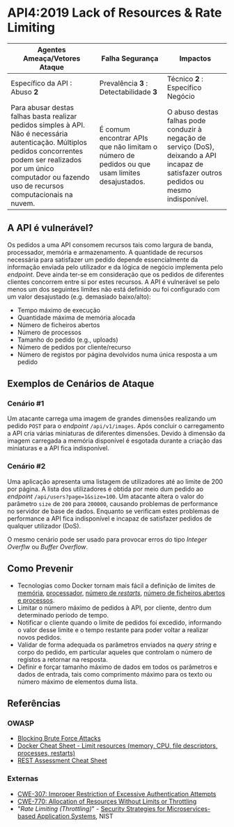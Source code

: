 API4:2019 Lack of Resources & Rate Limiting
===========================================

| Agentes Ameaça/Vetores Ataque | Falha Segurança | Impactos |
| - | - | - |
| Específico da API : Abuso **2** | Prevalência **3** : Detectabilidade **3** | Técnico **2** : Específico Negócio |
| Para abusar destas falhas basta realizar pedidos simples à API. Não é necessária autenticação. Múltiplos pedidos concorrentes podem ser realizados por um único computador ou fazendo uso de recursos computacionais na nuvem. | É comum encontrar APIs que não limitam o número de pedidos ou que usam limites desajustados. | O abuso destas falhas pode conduzir à negação de serviço (DoS), deixando a API incapaz de satisfazer outros pedidos ou mesmo indisponível. |

## A API é vulnerável?

Os pedidos a uma API consomem recursos tais como largura de banda, processador,
memória e armazenamento. A quantidade de recursos necessária para satisfazer um
pedido depende essencialmente da informação enviada pelo utilizador e da lógica
de negócio implementa pelo _endpoint_. Deve ainda ter-se em consideração que os
pedidos de diferentes clientes concorrem entre si por estes recursos. A API é
vulnerável se pelo menos um dos seguintes limites não está definido ou foi
configurado com um valor desajustado (e.g. demasiado baixo/alto):

* Tempo máximo de execução
* Quantidade máxima de memória alocada
* Número de ficheiros abertos
* Número de processos
* Tamanho do pedido (e.g., uploads)
* Número de pedidos por cliente/recurso
* Número de registos por página devolvidos numa única resposta a um pedido

## Exemplos de Cenários de Ataque

### Cenário #1

Um atacante carrega uma imagem de grandes dimensões realizando um pedido `POST`
para o _endpoint_ `/api/v1/images`. Após concluir o carregamento a API cria
várias miniaturas de diferentes dimensões. Devido à dimensão da imagem carregada
a memória disponível é esgotada durante a criação das miniaturas e a API fica
indisponível.

### Cenário #2

Uma aplicação apresenta uma listagem de utilizadores até ao limite de 200 por
página. A lista dos utilizadores é obtida por meio dum pedido ao _endpoint_
`/api/users?page=1&size=100`. Um atacante altera o valor do parâmetro `size`
de `200` para `200000`, causando problemas de performance no servidor de base de
dados. Enquanto se verificam estes problemas de performance a API fica
indisponível e incapaz de satisfazer pedidos de qualquer utilizador (DoS).

O mesmo cenário pode ser usado para provocar erros do tipo _Integer Overflw_ ou
_Buffer Overflow_.

## Como Prevenir

* Tecnologias como Docker tornam mais fácil a definição de limites de
  [memória][1], [processador][2], [número de _restarts_][3],
  [número de ficheiros abertos e processos][4].
* Limitar o número máximo de pedidos à API, por cliente, dentro dum determinado
  período de tempo.
* Notificar o cliente quando o limite de pedidos foi excedido, informando o
  valor desse limite e o tempo restante para poder voltar a realizar novos
  pedidos.
* Validar de forma adequada os parâmetros enviados na _query string_ e corpo do
  pedido, em particular aqueles que controlam o número de registos a retornar na
  resposta.
* Definir e forçar tamanho máximo de dados em todos os parâmetros e dados de
  entrada, tais como comprimento máximo para os texto ou número máximo de
  elementos duma lista.

## Referências

### OWASP

* [Blocking Brute Force Attacks][5]
* [Docker Cheat Sheet - Limit resources (memory, CPU, file descriptors,
  processes, restarts)][6]
* [REST Assessment Cheat Sheet][7]

### Externas

* [CWE-307: Improper Restriction of Excessive Authentication Attempts][8]
* [CWE-770: Allocation of Resources Without Limits or Throttling][9]
* "_Rate Limiting (Throttling)_" - [Security Strategies for Microservices-based
  Application Systems][10], NIST

[1]: https://docs.docker.com/config/containers/resource_constraints/#memory
[2]: https://docs.docker.com/config/containers/resource_constraints/#cpu
[3]: https://docs.docker.com/engine/reference/commandline/run/#restart-policies---restart
[4]: https://docs.docker.com/engine/reference/commandline/run/#set-ulimits-in-container---ulimit
[5]: https://www.owasp.org/index.php/Blocking_Brute_Force_Attacks
[6]: https://github.com/OWASP/CheatSheetSeries/blob/3a8134d792528a775142471b1cb14433b4fda3fb/cheatsheets/Docker_Security_Cheat_Sheet.md#rule-7---limit-resources-memory-cpu-file-descriptors-processes-restarts
[7]: https://github.com/OWASP/CheatSheetSeries/blob/3a8134d792528a775142471b1cb14433b4fda3fb/cheatsheets/REST_Assessment_Cheat_Sheet.md
[8]: https://cwe.mitre.org/data/definitions/307.html
[9]: https://cwe.mitre.org/data/definitions/770.html
[10]: https://nvlpubs.nist.gov/nistpubs/SpecialPublications/NIST.SP.800-204-draft.pdf
